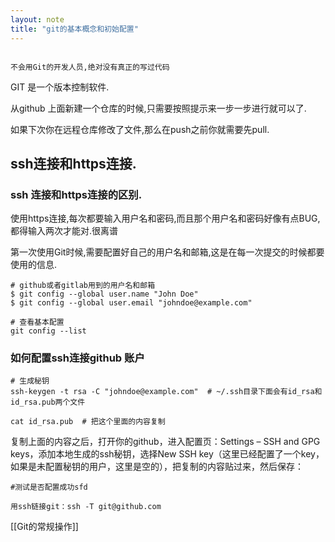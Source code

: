 ```yaml
---
layout: note
title: "git的基本概念和初始配置"
---
```



```ad-attention

不会用Git的开发人员,绝对没有真正的写过代码

```


GIT 是一个版本控制软件.

从github 上面新建一个仓库的时候,只需要按照提示来一步一步进行就可以了.

如果下次你在远程仓库修改了文件,那么在push之前你就需要先pull.

## ssh连接和https连接.
### ssh 连接和https连接的区别.
使用https连接,每次都要输入用户名和密码,而且那个用户名和密码好像有点BUG,都得输入两次才能对.很离谱

  第一次使用Git时候,需要配置好自己的用户名和邮箱,这是在每一次提交的时候都要使用的信息.
  ```shell
  # github或者gitlab用到的用户名和邮箱
  $ git config --global user.name "John Doe"
  $ git config --global user.email "johndoe@example.com"

  # 查看基本配置
  git config --list
  ```


### 如何配置ssh连接github 账户

```shell
# 生成秘钥
ssh-keygen -t rsa -C "johndoe@example.com"  # ~/.ssh目录下面会有id_rsa和id_rsa.pub两个文件

cat id_rsa.pub  # 把这个里面的内容复制
```
  复制上面的内容之后，打开你的github，进入配置页：Settings – SSH and GPG keys，添加本地生成的ssh秘钥，选择New SSH key（这里已经配置了一个key，如果是未配置秘钥的用户，这里是空的），把复制的内容贴过来，然后保存：

  ```shell
  #测试是否配置成功sfd

  用ssh链接git：ssh -T git@github.com
  ```




[[Git的常规操作]]
